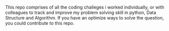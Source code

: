 This repo comprises of all the coding challeges i worked individually, or with colleagues to track and improve my problem solving skill in python, Data Structure and Algorithm. If you have an optimize ways to solve the question, you could contribute to this repo.
